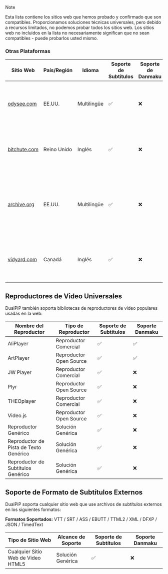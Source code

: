 > [!NOTE]
> Esta lista contiene los sitios web que hemos probado y confirmado que son compatibles. Proporcionamos soluciones técnicas universales, pero debido a recursos limitados, no podemos probar todos los sitios web. Los sitios web no incluidos en la lista no necesariamente significan que no sean compatibles - puede probarlos usted mismo.

### Otras Plataformas

| Sitio Web                                                       | País/Región | Idioma      | Soporte de Subtítulos | Soporte de Danmaku | Descripción                                                                                   |
| --------------------------------------------------------------- | ----------- | ----------- | --------------------- | ------------------ | --------------------------------------------------------------------------------------------- |
| <a href="https://odysee.com" target="_blank">odysee.com</a>     | EE.UU.      | Multilingüe | ✅                    | ❌                 | Un sitio web para compartir videos construido sobre la red LBRY                               |
| <a href="https://bitchute.com" target="_blank">bitchute.com</a> | Reino Unido | Inglés      | ✅                    | ❌                 | Un servicio para compartir videos que utiliza tecnología P2P                                  |
| <a href="https://archive.org" target="_blank">archive.org</a>   | EE.UU.      | Multilingüe | ✅                    | ❌                 | Una biblioteca digital sin fines de lucro con una vasta colección de materiales digitalizados |
| <a href="https://vidyard.com" target="_blank">vidyard.com</a>   | Canadá      | Inglés      | ✅                    | ❌                 | Una plataforma de marketing y ventas por video para empresas                                  |

## Reproductores de Video Universales

DualPiP también soporta bibliotecas de reproductores de video populares usadas en la web:

| Nombre del Reproductor                 | Tipo de Reproductor     | Soporte de Subtítulos | Soporte Danmaku |
| -------------------------------------- | ----------------------- | --------------------- | --------------- |
| AliPlayer                              | Reproductor Comercial   | ✅                    | ✅              |
| ArtPlayer                              | Reproductor Open Source | ✅                    | ✅              |
| JW Player                              | Reproductor Comercial   | ✅                    | ❌              |
| Plyr                                   | Reproductor Open Source | ✅                    | ❌              |
| THEOplayer                             | Reproductor Comercial   | ✅                    | ❌              |
| Video.js                               | Reproductor Open Source | ✅                    | ❌              |
| Reproductor Genérico                   | Solución Genérica       | ✅                    | ❌              |
| Reproductor de Pista de Texto Genérico | Solución Genérica       | ✅                    | ❌              |
| Reproductor de Subtítulos Genérico     | Solución Genérica       | ✅                    | ❌              |

## Soporte de Formato de Subtítulos Externos

DualPiP soporta cualquier sitio web que use archivos de subtítulos externos en los siguientes formatos:

**Formatos Soportados:** VTT / SRT / ASS / EBUTT / TTML2 / XML / DFXP / JSON / TimedText

| Tipo de Sitio Web                  | Alcance de Soporte | Soporte de Subtítulos | Soporte Danmaku |
| ---------------------------------- | ------------------ | --------------------- | --------------- |
| Cualquier Sitio Web de Video HTML5 | Solución Genérica  | ✅                    | ❌              |
